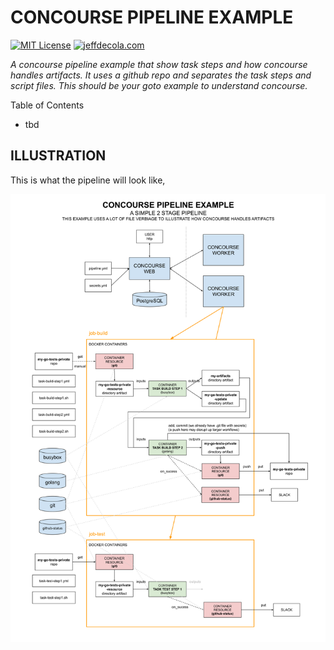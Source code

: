 # CONCOURSE PIPELINE EXAMPLE

[![MIT License](https://img.shields.io/:license-mit-blue.svg)](https://jeffdecola.mit-license.org)
[![jeffdecola.com](https://img.shields.io/badge/website-jeffdecola.com-blue)](https://jeffdecola.com)

  _A concourse pipeline example that show task steps and how
  concourse handles artifacts. It uses a github repo and separates
  the task steps and script files.
  This should be your goto example to understand concourse._

Table of Contents

* tbd

## ILLUSTRATION

This is what the pipeline will look like,

![IMAGE](../../docs/pics/concourse-pipeline-example.svg)
